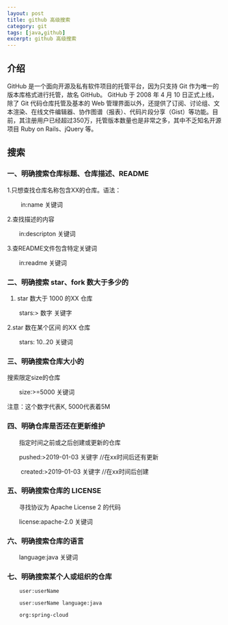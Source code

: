 ```yaml
---
layout: post
title: github 高级搜索
category: git
tags: [java,github]
excerpt: github 高级搜索
---
```


## 介绍
GitHub 是一个面向开源及私有软件项目的托管平台，因为只支持 Git 作为唯一的版本库格式进行托管，故名 GitHub。
GitHub 于 2008 年 4 月 10 日正式上线，除了 Git 代码仓库托管及基本的 Web 管理界面以外，还提供了订阅、讨论组、文本渲染、在线文件编辑器、协作图谱（报表）、代码片段分享（Gist）等功能。目前，其注册用户已经超过350万，托管版本数量也是非常之多，其中不乏知名开源项目 Ruby on Rails、jQuery 等。

## 搜索


### 一、明确搜索仓库标题、仓库描述、README

1.只想查找仓库名称包含XX的仓库。语法：

　　 in:name 关键词

2.查找描述的内容

　　in:descripton 关键词

3.查README文件包含特定关键词

　　in:readme 关键词

### 二、明确搜索 star、fork 数大于多少的

1. star 数大于 1000 的XX 仓库

　　stars:> 数字 关键字

2.star 数在某个区间 的XX 仓库

　　stars: 10..20 关键词

### 三、明确搜索仓库大小的

搜索限定size的仓库

　　size:>=5000 关键词

注意：这个数字代表K, 5000代表着5M

### 四、明确仓库是否还在更新维护

　　指定时间之前或之后创建或更新的仓库

 　　pushed:>2019-01-03 关键字    //在xx时间后还有更新

　　 created:>2019-01-03 关键字   //在xx时间后创建

### 五、明确搜索仓库的 LICENSE

　　寻找协议为 Apache License 2 的代码

　　license:apache-2.0 关键词

### 六、明确搜索仓库的语言

　　language:java 关键词

### 七、明确搜索某个人或组织的仓库
```
    user:userName

    user:userName language:java

    org:spring-cloud
```   
    